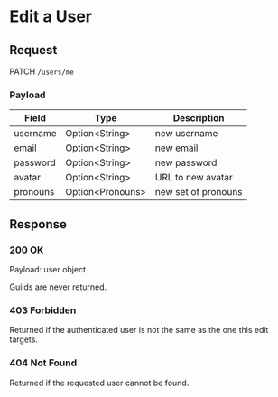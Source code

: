 # Edit a User

## Request
PATCH `/users/me`

### Payload
| Field    | Type              | Description         |
|----------|-------------------|---------------------|
| username | Option\<String>   | new username        |
| email    | Option\<String>   | new email           |
| password | Option\<String>   | new password        |
| avatar   | Option\<String>   | URL to new avatar   |
| pronouns | Option\<Pronouns> | new set of pronouns |

## Response
### 200 OK
Payload: user object

Guilds are never returned.

### 403 Forbidden
Returned if the authenticated user is not the same as the one this edit targets.

### 404 Not Found
Returned if the requested user cannot be found.
